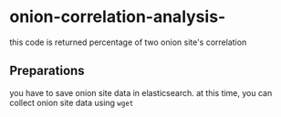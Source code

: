 # onion-correlation-analysis-
this code is returned percentage of two onion site's correlation 

## Preparations

you have to save onion site data in elasticsearch. at this time, you can collect onion site data using `wget`
